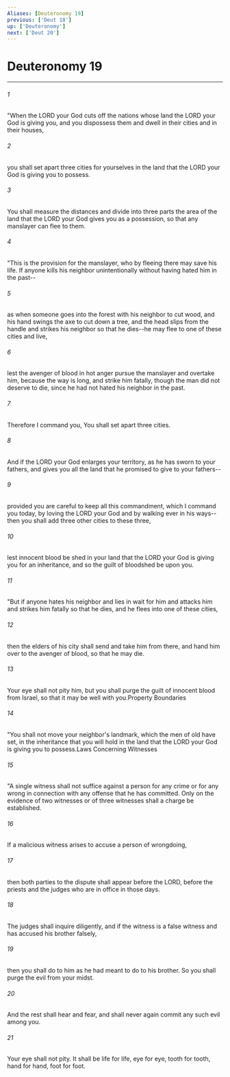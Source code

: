 ```yaml
---
Aliases: [Deuteronomy 19]
previous: ['Deut 18']
up: ['Deuteronomy']
next: ['Deut 20']
---
```

# Deuteronomy 19

***

 

###### 1 
"When the LORD your God cuts off the nations whose land the LORD your God is giving you, and you dispossess them and dwell in their cities and in their houses, 
 

###### 2 
you shall set apart three cities for yourselves in the land that the LORD your God is giving you to possess. 
 

###### 3 
You shall measure the distances and divide into three parts the area of the land that the LORD your God gives you as a possession, so that any manslayer can flee to them.
 
 

###### 4 
"This is the provision for the manslayer, who by fleeing there may save his life. If anyone kills his neighbor unintentionally without having hated him in the past-- 
 

###### 5 
as when someone goes into the forest with his neighbor to cut wood, and his hand swings the axe to cut down a tree, and the head slips from the handle and strikes his neighbor so that he dies--he may flee to one of these cities and live, 
 

###### 6 
lest the avenger of blood in hot anger pursue the manslayer and overtake him, because the way is long, and strike him fatally, though the man did not deserve to die, since he had not hated his neighbor in the past. 
 

###### 7 
Therefore I command you, You shall set apart three cities. 
 

###### 8 
And if the LORD your God enlarges your territory, as he has sworn to your fathers, and gives you all the land that he promised to give to your fathers-- 
 

###### 9 
provided you are careful to keep all this commandment, which I command you today, by loving the LORD your God and by walking ever in his ways--then you shall add three other cities to these three, 
 

###### 10 
lest innocent blood be shed in your land that the LORD your God is giving you for an inheritance, and so the guilt of bloodshed be upon you.
 
 

###### 11 
"But if anyone hates his neighbor and lies in wait for him and attacks him and strikes him fatally so that he dies, and he flees into one of these cities, 
 

###### 12 
then the elders of his city shall send and take him from there, and hand him over to the avenger of blood, so that he may die. 
 

###### 13 
Your eye shall not pity him, but you shall purge the guilt of innocent blood from Israel, so that it may be well with you.Property Boundaries
 
 

###### 14 
"You shall not move your neighbor's landmark, which the men of old have set, in the inheritance that you will hold in the land that the LORD your God is giving you to possess.Laws Concerning Witnesses
 
 

###### 15 
"A single witness shall not suffice against a person for any crime or for any wrong in connection with any offense that he has committed. Only on the evidence of two witnesses or of three witnesses shall a charge be established. 
 

###### 16 
If a malicious witness arises to accuse a person of wrongdoing, 
 

###### 17 
then both parties to the dispute shall appear before the LORD, before the priests and the judges who are in office in those days. 
 

###### 18 
The judges shall inquire diligently, and if the witness is a false witness and has accused his brother falsely, 
 

###### 19 
then you shall do to him as he had meant to do to his brother. So you shall purge the evil from your midst. 
 

###### 20 
And the rest shall hear and fear, and shall never again commit any such evil among you. 
 

###### 21 
Your eye shall not pity. It shall be life for life, eye for eye, tooth for tooth, hand for hand, foot for foot.
 

